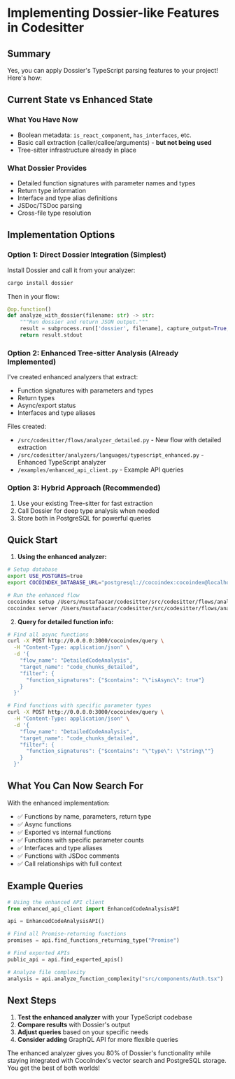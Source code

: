 # Implementing Dossier-like Features in Codesitter

## Summary

Yes, you can apply Dossier's TypeScript parsing features to your project! Here's how:

## Current State vs Enhanced State

### What You Have Now
- Boolean metadata: `is_react_component`, `has_interfaces`, etc.
- Basic call extraction (caller/callee/arguments) - **but not being used**
- Tree-sitter infrastructure already in place

### What Dossier Provides
- Detailed function signatures with parameter names and types
- Return type information
- Interface and type alias definitions
- JSDoc/TSDoc parsing
- Cross-file type resolution

## Implementation Options

### Option 1: Direct Dossier Integration (Simplest)
Install Dossier and call it from your analyzer:

```bash
cargo install dossier
```

Then in your flow:
```python
@op.function()
def analyze_with_dossier(filename: str) -> str:
    """Run dossier and return JSON output."""
    result = subprocess.run(['dossier', filename], capture_output=True, text=True)
    return result.stdout
```

### Option 2: Enhanced Tree-sitter Analysis (Already Implemented)
I've created enhanced analyzers that extract:
- Function signatures with parameters and types
- Return types
- Async/export status
- Interfaces and type aliases

Files created:
- `/src/codesitter/flows/analyzer_detailed.py` - New flow with detailed extraction
- `/src/codesitter/analyzers/languages/typescript_enhanced.py` - Enhanced TypeScript analyzer
- `/examples/enhanced_api_client.py` - Example API queries

### Option 3: Hybrid Approach (Recommended)
1. Use your existing Tree-sitter for fast extraction
2. Call Dossier for deep type analysis when needed
3. Store both in PostgreSQL for powerful queries

## Quick Start

1. **Using the enhanced analyzer:**
```bash
# Setup database
export USE_POSTGRES=true
export COCOINDEX_DATABASE_URL="postgresql://cocoindex:cocoindex@localhost:5432/cocoindex"

# Run the enhanced flow
cocoindex setup /Users/mustafaacar/codesitter/src/codesitter/flows/analyzer_detailed.py
cocoindex server /Users/mustafaacar/codesitter/src/codesitter/flows/analyzer_detailed.py -ci --address 0.0.0.0:3000
```

2. **Query for detailed function info:**
```bash
# Find all async functions
curl -X POST http://0.0.0.0:3000/cocoindex/query \
  -H "Content-Type: application/json" \
  -d '{
    "flow_name": "DetailedCodeAnalysis",
    "target_name": "code_chunks_detailed",
    "filter": {
      "function_signatures": {"$contains": "\"isAsync\": true"}
    }
  }'

# Find functions with specific parameter types
curl -X POST http://0.0.0.0:3000/cocoindex/query \
  -H "Content-Type: application/json" \
  -d '{
    "flow_name": "DetailedCodeAnalysis",
    "target_name": "code_chunks_detailed",
    "filter": {
      "function_signatures": {"$contains": "\"type\": \"string\""}
    }
  }'
```

## What You Can Now Search For

With the enhanced implementation:
- ✅ Functions by name, parameters, return type
- ✅ Async functions
- ✅ Exported vs internal functions
- ✅ Functions with specific parameter counts
- ✅ Interfaces and type aliases
- ✅ Functions with JSDoc comments
- ✅ Call relationships with full context

## Example Queries

```python
# Using the enhanced API client
from enhanced_api_client import EnhancedCodeAnalysisAPI

api = EnhancedCodeAnalysisAPI()

# Find all Promise-returning functions
promises = api.find_functions_returning_type("Promise")

# Find exported APIs
public_api = api.find_exported_apis()

# Analyze file complexity
analysis = api.analyze_function_complexity("src/components/Auth.tsx")
```

## Next Steps

1. **Test the enhanced analyzer** with your TypeScript codebase
2. **Compare results** with Dossier's output
3. **Adjust queries** based on your specific needs
4. **Consider adding** GraphQL API for more flexible queries

The enhanced analyzer gives you 80% of Dossier's functionality while staying integrated with CocoIndex's vector search and PostgreSQL storage. You get the best of both worlds!
